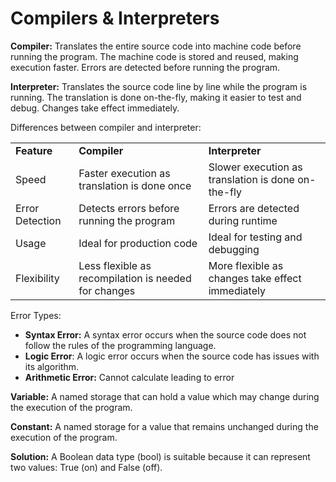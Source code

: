 # Compilers & Interpreters
**Compiler:** Translates the entire source code into machine code before running the program. The machine code is stored and reused, making execution faster. Errors are detected before running the program.

**Interpreter:** Translates the source code line by line while the program is running. The translation is done on-the-fly, making it easier to test and debug. Changes take effect immediately.

Differences between compiler and interpreter:

|     |     |     |
| --- | --- | --- |
| **Feature** | **Compiler** | **Interpreter** |
| Speed | Faster execution as translation is done once | Slower execution as translation is done on-the-fly |
| Error Detection | Detects errors before running the program | Errors are detected during runtime |
| Usage | Ideal for production code | Ideal for testing and debugging |
| Flexibility | Less flexible as recompilation is needed for changes | More flexible as changes take effect immediately |

Error Types:

*   **Syntax Error:** A syntax error occurs when the source code does not follow the rules of the programming language.
*   **Logic Error**: A logic error occurs when the source code has issues with its algorithm.
*   **Arithmetic Error:** Cannot calculate leading to error

**Variable:** A named storage that can hold a value which may change during the execution of the program.

**Constant:** A named storage for a value that remains unchanged during the execution of the program.

**Solution:** A Boolean data type (bool) is suitable because it can represent two values: True (on) and False (off).